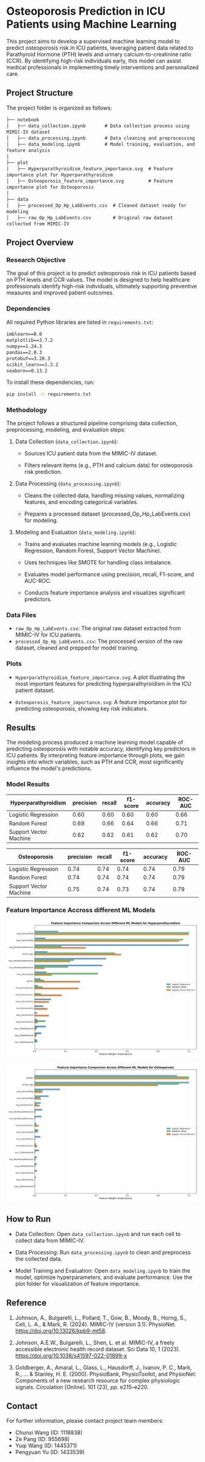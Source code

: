 # Osteoporosis Prediction in ICU Patients using Machine Learning

This project aims to develop a supervised machine learning model to predict osteoporosis risk in ICU patients, leveraging patient data related to Parathyroid Hormone (PTH) levels and urinary calcium-to-creatinine ratio (CCR). By identifying high-risk individuals early, this model can assist medical professionals in implementing timely interventions and personalized care.

## Project Structure

The project folder is organized as follows:

```plaintext
├── notebook
│   ├── data_collection.ipynb       # Data collection process using MIMIC-IV dataset
│   ├── data_processing.ipynb       # Data cleaning and preprocessing
│   ├── data_modeling.ipynb         # Model training, evaluation, and feature analysis
│
├── plot
│   ├── Hyperparathyroidism_feature_importance.svg  # Feature importance plot for Hyperparathyroidism
│   ├── Osteoporosis_feature_importance.svg         # Feature importance plot for Osteoporosis
│
├── data
│   ├── processed_Op_Hp_LabEvents.csv  # Cleaned dataset ready for modeling
│   ├── raw_Op_Hp_LabEvents.csv        # Original raw dataset collected from MIMIC-IV
```
## Project Overview

### Research Objective
The goal of this project is to predict osteoporosis risk in ICU patients based on PTH levels and CCR values. The model is designed to help healthcare professionals identify high-risk individuals, ultimately supporting preventive measures and improved patient outcomes.

### Dependencies
All required Python libraries are listed in `requirements.txt`:

```plaintext
imblearn==0.0
matplotlib==3.7.2
numpy==1.24.3
pandas==2.0.3
protobuf==3.20.3
scikit_learn==1.3.2
seaborn==0.13.2
```
To install these dependencies, run:

```bash
pip install -r requirements.txt
```

### Methodology

The project follows a structured pipeline comprising data collection, preprocessing, modeling, and evaluation steps:

1. Data Collection (`data_collection.ipynb`):

    - Sources ICU patient data from the MIMIC-IV dataset.

    - Filters relevant items (e.g., PTH and calcium data) for osteoporosis risk prediction.

2. Data Processing (`data_processing.ipynb`):

    - Cleans the collected data, handling missing values, normalizing features, and encoding categorical variables.

    - Prepares a processed dataset (processed_Op_Hp_LabEvents.csv) for modeling.

3. Modeling and Evaluation (`data_modeling.ipynb`):

    - Trains and evaluates machine learning models (e.g., Logistic Regression, Random Forest, Support Vector Machine).

    - Uses techniques like SMOTE for handling class imbalance.

    - Evaluates model performance using precision, recall, F1-score, and AUC-ROC.
    - Conducts feature importance analysis and visualizes significant predictors.

### Data Files

- `raw_Op_Hp_LabEvents.csv`: The original raw dataset extracted from MIMIC-IV for ICU patients.
- `processed_Op_Hp_LabEvents.csv`: The processed version of the raw dataset, cleaned and prepped for model training.

### Plots

- `Hyperparathyroidism_feature_importance.svg`: A plot illustrating the most important features for predicting hyperparathyroidism in the ICU patient dataset.

- `Osteoporosis_feature_importance.svg`: A feature importance plot for predicting osteoporosis, showing key risk indicators.

## Results
The modeling process produced a machine learning model capable of predicting osteoporosis with notable accuracy, identifying key predictors in ICU patients. By interpreting feature importance through plots, we gain insights into which variables, such as PTH and CCR, most significantly influence the model's predictions.

### Model Results

| Hyperparathyroidism    | precision | recall | f1-score | accuracy | ROC-AUC |
| ---------------------- | --------- | ------ | -------- | -------- | ------- |
| Logistic Regression    | 0.60      | 0.60   | 0.60     | 0.60     | 0.66    |
| Random Forest          | 0.69      | 0.66   | 0.64     | 0.66     | 0.71    |
| Support Vector Machine | 0.62      | 0.62   | 0.61     | 0.62     | 0.70    |


| Osteoporosis           | precision | recall | f1-score | accuracy | ROC-AUC |
| ---------------------- | --------- | ------ | -------- | -------- | ------- |
| Logistic Regression    | 0.74      | 0.74   | 0.74     | 0.74     | 0.79    |
| Random Forest          | 0.74      | 0.74   | 0.74     | 0.74     | 0.79    |
| Support Vector Machine | 0.75      | 0.74   | 0.73     | 0.74     | 0.79    |


### Feature Importance Accross different ML Models 

![Hyperparathyroidism_feature_importance](./plot/Hyperparathyroidism_feature_importance.svg)

![Osteoporosis_feature_importance](./plot/Osteoporosis_feature_importance.svg)

## How to Run

- Data Collection: Open `data_collection.ipynb` and run each cell to collect data from MIMIC-IV.

- Data Processing: Run `data_processing.ipynb` to clean and preprocess the collected data.

- Model Training and Evaluation: Open `data_modeling.ipynb` to train the model, optimize hyperparameters, and evaluate performance. Use the plot folder for visualization of feature importance.

## Reference

1. Johnson, A., Bulgarelli, L., Pollard, T., Gow, B., Moody, B., Horng, S., Celi, L. A., & Mark, R. (2024). MIMIC-IV (version 3.1). PhysioNet. https://doi.org/10.13026/kpb9-mt58.

2. Johnson, A.E.W., Bulgarelli, L., Shen, L. et al. MIMIC-IV, a freely accessible electronic health record dataset. Sci Data 10, 1 (2023). https://doi.org/10.1038/s41597-022-01899-x

3. Goldberger, A., Amaral, L., Glass, L., Hausdorff, J., Ivanov, P. C., Mark, R., ... & Stanley, H. E. (2000). PhysioBank, PhysioToolkit, and PhysioNet: Components of a new research resource for complex physiologic signals. Circulation [Online]. 101 (23), pp. e215–e220.

## Contact
For further information, please contact project team members:

- Chunxi Wang (ID: 1118838)
- Ze Pang (ID: 955698)
- Yuqi Wang (ID: 1445371)
- Pengyuan Yu (ID: 1433539)
